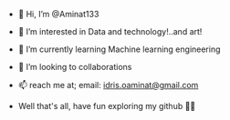 - 👋 Hi, I’m @Aminat133
- 👀 I’m interested in Data and technology!..and art!
- 🌱 I’m currently learning Machine learning engineering
- 💞️ I’m looking to collaborations
- 📫 reach me at; email: idris.oaminat@gmail.com


- Well that's all, have fun exploring my github 👋🏾

<!---
Aminat133/Aminat133 is a ✨ special ✨ repository because its `README.md` (this file) appears on your GitHub profile.
You can click the Preview link to take a look at your changes.
--->
